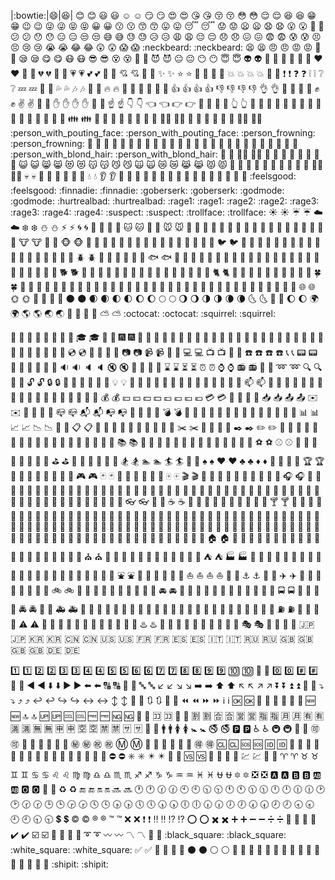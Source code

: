 |:bowtie:|😄|😆|
😊 :blush: 😃 :smiley: ☺️ :relaxed:
😏 :smirk: 😍 :heart_eyes: 😘 :kissing_heart:
😚 :kissing_closed_eyes: 😳 :flushed: 😌 :relieved:
😆 :satisfied: 😁 :grin: 😉 :wink:
😜 :stuck_out_tongue_winking_eye: 😝 :stuck_out_tongue_closed_eyes: 😀 :grinning:
😗 :kissing: 😙 :kissing_smiling_eyes: 😛 :stuck_out_tongue:
😴 :sleeping: 😟 :worried: 😦 :frowning:
😧 :anguished: 😮 :open_mouth: 😬 :grimacing:
😕 :confused: 😯 :hushed: 😑 :expressionless:
😒 :unamused: 😅 :sweat_smile: 😓 :sweat:
😥 :disappointed_relieved: 😩 :weary: 😔 :pensive:
😞 :disappointed: 😖 :confounded: 😨 :fearful:
😰 :cold_sweat: 😣 :persevere: 😢 :cry:
😭 :sob: 😂 :joy: 😲 :astonished:
😱 :scream: :neckbeard: :neckbeard: 😫 :tired_face:
😠 :angry: 😡 :rage: 😤 :triumph:
😪 :sleepy: 😋 :yum: 😷 :mask:
😎 :sunglasses: 😵 :dizzy_face: 👿 :imp:
😈 :smiling_imp: 😐 :neutral_face: 😶 :no_mouth:
😇 :innocent: 👽 :alien: 💛 :yellow_heart:
💙 :blue_heart: 💜 :purple_heart: ❤️ :heart:
💚 :green_heart: 💔 :broken_heart: 💓 :heartbeat:
💗 :heartpulse: 💕 :two_hearts: 💞 :revolving_hearts:
💘 :cupid: 💖 :sparkling_heart: ✨ :sparkles:
⭐ :star: 🌟 :star2: 💫 :dizzy:
💥 :boom: 💥 :collision: 💢 :anger:
❗ :exclamation: ❓ :question: ❕ :grey_exclamation:
❔ :grey_question: 💤 :zzz: 💨 :dash:
💦 :sweat_drops: 🎶 :notes: 🎵 :musical_note:
🔥 :fire: 💩 :hankey: 💩 :poop:
💩 :shit: 👍 :+1: 👍 :thumbsup:
👎 :-1: 👎 :thumbsdown: 👌 :ok_hand:
👊 :punch: 👊 :facepunch: ✊ :fist:
✌️ :v: 👋 :wave: ✋ :hand:
✋ :raised_hand: 👐 :open_hands: ☝️ :point_up:
👇 :point_down: 👈 :point_left: 👉 :point_right:
🙌 :raised_hands: 🙏 :pray: 👆 :point_up_2:
👏 :clap: 💪 :muscle: 🤘 :metal:
🖕 :fu: 🚶 :walking: 🏃 :runner:
🏃 :running: 👫 :couple: 👪 :family:
👬 :two_men_holding_hands: 👭 :two_women_holding_hands: 💃 :dancer:
👯 :dancers: 🙆‍♀️ :ok_woman: 🙅 :no_good:
💁 :information_desk_person: 🙋 :raising_hand: 👰‍♀️ :bride_with_veil:
:person_with_pouting_face: :person_with_pouting_face: :person_frowning: :person_frowning: 🙇 :bow:
💏 :couplekiss: 💑 :couple_with_heart: 💆 :massage:
💇 :haircut: 💅 :nail_care: 👦 :boy:
👧 :girl: 👩 :woman: 👨 :man:
👶 :baby: 👵 :older_woman: 👴 :older_man:
:person_with_blond_hair: :person_with_blond_hair: 👲 :man_with_gua_pi_mao: 👳‍♂️ :man_with_turban:
👷 :construction_worker: 👮 :cop: 👼 :angel:
👸 :princess: 😺 :smiley_cat: 😸 :smile_cat:
😻 :heart_eyes_cat: 😽 :kissing_cat: 😼 :smirk_cat:
🙀 :scream_cat: 😿 :crying_cat_face: 😹 :joy_cat:
😾 :pouting_cat: 👹 :japanese_ogre: 👺 :japanese_goblin:
🙈 :see_no_evil: 🙉 :hear_no_evil: 🙊 :speak_no_evil:
💂‍♂️ :guardsman: 💀 :skull: 🐾 :feet:
👄 :lips: 💋 :kiss: 💧 :droplet:
👂 :ear: 👀 :eyes: 👃 :nose:
👅 :tongue: 💌 :love_letter: 👤 :bust_in_silhouette:
👥 :busts_in_silhouette: 💬 :speech_balloon: 💭 :thought_balloon:
:feelsgood: :feelsgood: :finnadie: :finnadie: :goberserk: :goberserk:
:godmode: :godmode: :hurtrealbad: :hurtrealbad: :rage1: :rage1:
:rage2: :rage2: :rage3: :rage3: :rage4: :rage4:
:suspect: :suspect: :trollface: :trollface:
☀️ :sunny: ☔ :umbrella: ☁️ :cloud:
❄️ :snowflake: ⛄ :snowman: ⚡ :zap:
🌀 :cyclone: 🌁 :foggy: 🌊 :ocean:
🐱 :cat: 🐶 :dog: 🐭 :mouse:
🐹 :hamster: 🐰 :rabbit: 🐺 :wolf:
🐸 :frog: 🐯 :tiger: 🐨 :koala:
🐻 :bear: 🐷 :pig: 🐽 :pig_nose:
🐮 :cow: 🐗 :boar: 🐵 :monkey_face:
🐒 :monkey: 🐴 :horse: 🐎 :racehorse:
🐫 :camel: 🐑 :sheep: 🐘 :elephant:
🐼 :panda_face: 🐍 :snake: 🐦 :bird:
🐤 :baby_chick: 🐥 :hatched_chick: 🐣 :hatching_chick:
🐔 :chicken: 🐧 :penguin: 🐢 :turtle:
🐛 :bug: 🐝 :honeybee: 🐜 :ant:
🪲 :beetle: 🐌 :snail: 🐙 :octopus:
🐠 :tropical_fish: 🐟 :fish: 🐳 :whale:
🐋 :whale2: 🐬 :dolphin: 🐄 :cow2:
🐏 :ram: 🐀 :rat: 🐃 :water_buffalo:
🐅 :tiger2: 🐇 :rabbit2: 🐉 :dragon:
🐐 :goat: 🐓 :rooster: 🐕 :dog2:
🐖 :pig2: 🐁 :mouse2: 🐂 :ox:
🐲 :dragon_face: 🐡 :blowfish: 🐊 :crocodile:
🐪 :dromedary_camel: 🐆 :leopard: 🐈 :cat2:
🐩 :poodle: 🐾 :paw_prints: 💐 :bouquet:
🌸 :cherry_blossom: 🌷 :tulip: 🍀 :four_leaf_clover:
🌹 :rose: 🌻 :sunflower: 🌺 :hibiscus:
🍁 :maple_leaf: 🍃 :leaves: 🍂 :fallen_leaf:
🌿 :herb: 🍄 :mushroom: 🌵 :cactus:
🌴 :palm_tree: 🌲 :evergreen_tree: 🌳 :deciduous_tree:
🌰 :chestnut: 🌱 :seedling: 🌼 :blossom:
🌾 :ear_of_rice: 🐚 :shell: 🌐 :globe_with_meridians:
🌞 :sun_with_face: 🌝 :full_moon_with_face: 🌚 :new_moon_with_face:
🌑 :new_moon: 🌒 :waxing_crescent_moon: 🌓 :first_quarter_moon:
🌔 :waxing_gibbous_moon: 🌕 :full_moon: 🌖 :waning_gibbous_moon:
🌗 :last_quarter_moon: 🌘 :waning_crescent_moon: 🌜 :last_quarter_moon_with_face:
🌛 :first_quarter_moon_with_face: 🌔 :moon: 🌍 :earth_africa:
🌎 :earth_americas: 🌏 :earth_asia: 🌋 :volcano:
🌌 :milky_way: ⛅ :partly_sunny: :octocat: :octocat:
:squirrel: :squirrel:

🎍 :bamboo: 💝 :gift_heart: 🎎 :dolls:
🎒 :school_satchel: 🎓 :mortar_board: 🎏 :flags:
🎆 :fireworks: 🎇 :sparkler: 🎐 :wind_chime:
🎑 :rice_scene: 🎃 :jack_o_lantern: 👻 :ghost:
🎅 :santa: 🎄 :christmas_tree: 🎁 :gift:
🔔 :bell: 🔕 :no_bell: 🎋 :tanabata_tree:
🎉 :tada: 🎊 :confetti_ball: 🎈 :balloon:
🔮 :crystal_ball: 💿 :cd: 📀 :dvd:
💾 :floppy_disk: 📷 :camera: 📹 :video_camera:
🎥 :movie_camera: 💻 :computer: 📺 :tv:
📱 :iphone: ☎️ :phone: ☎️ :telephone:
📞 :telephone_receiver: 📟 :pager: 📠 :fax:
💽 :minidisc: 📼 :vhs: 🔉 :sound:
🔈 :speaker: 🔇 :mute: 📢 :loudspeaker:
📣 :mega: ⌛ :hourglass: ⏳ :hourglass_flowing_sand:
⏰ :alarm_clock: ⌚ :watch: 📻 :radio:
📡 :satellite: ➿ :loop: 🔍 :mag:
🔎 :mag_right: 🔓 :unlock: 🔒 :lock:
🔏 :lock_with_ink_pen: 🔐 :closed_lock_with_key: 🔑 :key:
💡 :bulb: 🔦 :flashlight: 🔆 :high_brightness:
🔅 :low_brightness: 🔌 :electric_plug: 🔋 :battery:
📲 :calling: 📧 :email: 📫 :mailbox:
📮 :postbox: 🛀 :bath: 🛁 :bathtub:
🚿 :shower: 🚽 :toilet: 🔧 :wrench:
🔩 :nut_and_bolt: 🔨 :hammer: 💺 :seat:
💰 :moneybag: 💴 :yen: 💵 :dollar:
💷 :pound: 💶 :euro: 💳 :credit_card:
💸 :money_with_wings: 📧 :e-mail: 📥 :inbox_tray:
📤 :outbox_tray: ✉️ :envelope: 📨 :incoming_envelope:
📯 :postal_horn: 📪 :mailbox_closed: 📬 :mailbox_with_mail:
📭 :mailbox_with_no_mail: 🚪 :door: 🚬 :smoking:
💣 :bomb: 🔫 :gun: 🔪 :hocho:
💊 :pill: 💉 :syringe: 📄 :page_facing_up:
📃 :page_with_curl: 📑 :bookmark_tabs: 📊 :bar_chart:
📈 :chart_with_upwards_trend: 📉 :chart_with_downwards_trend: 📜 :scroll:
📋 :clipboard: 📆 :calendar: 📅 :date:
📇 :card_index: 📁 :file_folder: 📂 :open_file_folder:
✂️ :scissors: 📌 :pushpin: 📎 :paperclip:
✒️ :black_nib: ✏️ :pencil2: 📏 :straight_ruler:
📐 :triangular_ruler: 📕 :closed_book: 📗 :green_book:
📘 :blue_book: 📙 :orange_book: 📓 :notebook:
📔 :notebook_with_decorative_cover: 📒 :ledger: 📚 :books:
🔖 :bookmark: 📛 :name_badge: 🔬 :microscope:
🔭 :telescope: 📰 :newspaper: 🏈 :football:
🏀 :basketball: ⚽ :soccer: ⚾ :baseball:
🎾 :tennis: 🎱 :8ball: 🏉 :rugby_football:
🎳 :bowling: ⛳ :golf: 🚵 :mountain_bicyclist:
🚴 :bicyclist: 🏇 :horse_racing: 🏂 :snowboarder:
🏊 :swimmer: 🏄 :surfer: 🎿 :ski:
♠️ :spades: ♥️ :hearts: ♣️ :clubs:
♦️ :diamonds: 💎 :gem: 💍 :ring:
🏆 :trophy: 🎼 :musical_score: 🎹 :musical_keyboard:
🎻 :violin: 👾 :space_invader: 🎮 :video_game:
🃏 :black_joker: 🎴 :flower_playing_cards: 🎲 :game_die:
🎯 :dart: 🀄 :mahjong: 🎬 :clapper:
📝 :memo: 📝 :pencil: 📖 :book:
🎨 :art: 🎤 :microphone: 🎧 :headphones:
🎺 :trumpet: 🎷 :saxophone: 🎸 :guitar:
👞 :shoe: 👡 :sandal: 👠 :high_heel:
💄 :lipstick: 👢 :boot: 👕 :shirt:
👕 :tshirt: 👔 :necktie: 👚 :womans_clothes:
👗 :dress: 🎽 :running_shirt_with_sash: 👖 :jeans:
👘 :kimono: 👙 :bikini: 🎀 :ribbon:
🎩 :tophat: 👑 :crown: 👒 :womans_hat:
👞 :mans_shoe: 🌂 :closed_umbrella: 💼 :briefcase:
👜 :handbag: 👝 :pouch: 👛 :purse:
👓 :eyeglasses: 🎣 :fishing_pole_and_fish: ☕ :coffee:
🍵 :tea: 🍶 :sake: 🍼 :baby_bottle:
🍺 :beer: 🍻 :beers: 🍸 :cocktail:
🍹 :tropical_drink: 🍷 :wine_glass: 🍴 :fork_and_knife:
🍕 :pizza: 🍔 :hamburger: 🍟 :fries:
🍗 :poultry_leg: 🍖 :meat_on_bone: 🍝 :spaghetti:
🍛 :curry: 🍤 :fried_shrimp: 🍱 :bento:
🍣 :sushi: 🍥 :fish_cake: 🍙 :rice_ball:
🍘 :rice_cracker: 🍚 :rice: 🍜 :ramen:
🍲 :stew: 🍢 :oden: 🍡 :dango:
🥚 :egg: 🍞 :bread: 🍩 :doughnut:
🍮 :custard: 🍦 :icecream: 🍨 :ice_cream:
🍧 :shaved_ice: 🎂 :birthday: 🍰 :cake:
🍪 :cookie: 🍫 :chocolate_bar: 🍬 :candy:
🍭 :lollipop: 🍯 :honey_pot: 🍎 :apple:
🍏 :green_apple: 🍊 :tangerine: 🍋 :lemon:
🍒 :cherries: 🍇 :grapes: 🍉 :watermelon:
🍓 :strawberry: 🍑 :peach: 🍈 :melon:
🍌 :banana: 🍐 :pear: 🍍 :pineapple:
🍠 :sweet_potato: 🍆 :eggplant: 🍅 :tomato:
🌽 :corn:
🏠 :house: 🏡 :house_with_garden: 🏫 :school:
🏢 :office: 🏣 :post_office: 🏥 :hospital:
🏦 :bank: 🏪 :convenience_store: 🏩 :love_hotel:
🏨 :hotel: 💒 :wedding: ⛪ :church:
🏬 :department_store: 🏤 :european_post_office: 🌇 :city_sunrise:
🌆 :city_sunset: 🏯 :japanese_castle: 🏰 :european_castle:
⛺ :tent: 🏭 :factory: 🗼 :tokyo_tower:
🗾 :japan: 🗻 :mount_fuji: 🌄 :sunrise_over_mountains:
🌅 :sunrise: 🌠 :stars: 🗽 :statue_of_liberty:
🌉 :bridge_at_night: 🎠 :carousel_horse: 🌈 :rainbow:
🎡 :ferris_wheel: ⛲ :fountain: 🎢 :roller_coaster:
🚢 :ship: 🚤 :speedboat: ⛵ :boat:
⛵ :sailboat: 🚣 :rowboat: ⚓ :anchor:
🚀 :rocket: ✈️ :airplane: 🚁 :helicopter:
🚂 :steam_locomotive: 🚊 :tram: 🚞 :mountain_railway:
🚲 :bike: 🚡 :aerial_tramway: 🚟 :suspension_railway:
🚠 :mountain_cableway: 🚜 :tractor: 🚙 :blue_car:
🚘 :oncoming_automobile: 🚗 :car: 🚗 :red_car:
🚕 :taxi: 🚖 :oncoming_taxi: 🚛 :articulated_lorry:
🚌 :bus: 🚍 :oncoming_bus: 🚨 :rotating_light:
🚓 :police_car: 🚔 :oncoming_police_car: 🚒 :fire_engine:
🚑 :ambulance: 🚐 :minibus: 🚚 :truck:
🚋 :train: 🚉 :station: 🚆 :train2:
🚅 :bullettrain_front: 🚄 :bullettrain_side: 🚈 :light_rail:
🚝 :monorail: 🚃 :railway_car: 🚎 :trolleybus:
🎫 :ticket: ⛽ :fuelpump: 🚦 :vertical_traffic_light:
🚥 :traffic_light: ⚠️ :warning: 🚧 :construction:
🔰 :beginner: 🏧 :atm: 🎰 :slot_machine:
🚏 :busstop: 💈 :barber: ♨️ :hotsprings:
🏁 :checkered_flag: 🎌 :crossed_flags: 🏮 :izakaya_lantern:
🗿 :moyai: 🎪 :circus_tent: 🎭 :performing_arts:
📍 :round_pushpin: 🚩 :triangular_flag_on_post: 🇯🇵 :jp:
🇰🇷 :kr: 🇨🇳 :cn: 🇺🇸 :us:
🇫🇷 :fr: 🇪🇸 :es: 🇮🇹 :it:
🇷🇺 :ru: 🇬🇧 :gb: 🇬🇧 :uk:
🇩🇪 :de:

1️⃣ :one: 2️⃣ :two: 3️⃣ :three:
4️⃣ :four: 5️⃣ :five: 6️⃣ :six:
7️⃣ :seven: 8️⃣ :eight: 9️⃣ :nine:
🔟 :keycap_ten: 🔢 :1234: 0️⃣ :zero:
#️⃣ :hash: 🔣 :symbols: ◀️ :arrow_backward:
⬇️ :arrow_down: ▶️ :arrow_forward: ⬅️ :arrow_left:
🔠 :capital_abcd: 🔡 :abcd: 🔤 :abc:
↙️ :arrow_lower_left: ↘️ :arrow_lower_right: ➡️ :arrow_right:
⬆️ :arrow_up: ↖️ :arrow_upper_left: ↗️ :arrow_upper_right:
⏬ :arrow_double_down: ⏫ :arrow_double_up: 🔽 :arrow_down_small:
⤵️ :arrow_heading_down: ⤴️ :arrow_heading_up: ↩️ :leftwards_arrow_with_hook:
↪️ :arrow_right_hook: ↔️ :left_right_arrow: ↕️ :arrow_up_down:
🔼 :arrow_up_small: 🔃 :arrows_clockwise: 🔄 :arrows_counterclockwise:
⏪ :rewind: ⏩ :fast_forward: ℹ️ :information_source:
🆗 :ok: 🔀 :twisted_rightwards_arrows: 🔁 :repeat:
🔂 :repeat_one: 🆕 :new: 🔝 :top:
🆙 :up: 🆒 :cool: 🆓 :free:
🆖 :ng: 🎦 :cinema: 🈁 :koko:
📶 :signal_strength: 🈹 :u5272: 🈴 :u5408:
🈺 :u55b6: 🈯 :u6307: 🈷️ :u6708:
🈶 :u6709: 🈵 :u6e80: 🈚 :u7121:
🈸 :u7533: 🈳 :u7a7a: 🈲 :u7981:
🈂️ :sa: 🚻 :restroom: 🚹 :mens:
🚺 :womens: 🚼 :baby_symbol: 🚭 :no_smoking:
🅿️ :parking: ♿ :wheelchair: 🚇 :metro:
🛄 :baggage_claim: 🉑 :accept: 🚾 :wc:
🚰 :potable_water: 🚮 :put_litter_in_its_place: ㊙️ :secret:
㊗️ :congratulations: Ⓜ️ :m: 🛂 :passport_control:
🛅 :left_luggage: 🛃 :customs: 🉐 :ideograph_advantage:
🆑 :cl: 🆘 :sos: 🆔 :id:
🚫 :no_entry_sign: 🔞 :underage: 📵 :no_mobile_phones:
🚯 :do_not_litter: 🚱 :non-potable_water: 🚳 :no_bicycles:
🚷 :no_pedestrians: 🚸 :children_crossing: ⛔ :no_entry:
✳️ :eight_spoked_asterisk: ✴️ :eight_pointed_black_star: 💟 :heart_decoration:
🆚 :vs: 📳 :vibration_mode: 📴 :mobile_phone_off:
💹 :chart: 💱 :currency_exchange: ♈ :aries:
♉ :taurus: ♊ :gemini: ♋ :cancer:
♌ :leo: ♍ :virgo: ♎ :libra:
♏ :scorpius: ♐ :sagittarius: ♑ :capricorn:
♒ :aquarius: ♓ :pisces: ⛎ :ophiuchus:
🔯 :six_pointed_star: ❎ :negative_squared_cross_mark: 🅰️ :a:
🅱️ :b: 🆎 :ab: 🅾️ :o2:
💠 :diamond_shape_with_a_dot_inside: ♻️ :recycle: 🔚 :end:
🔛 :on: 🔜 :soon: 🕐 :clock1:
🕜 :clock130: 🕙 :clock10: 🕥 :clock1030:
🕚 :clock11: 🕦 :clock1130: 🕛 :clock12:
🕧 :clock1230: 🕑 :clock2: 🕝 :clock230:
🕒 :clock3: 🕞 :clock330: 🕓 :clock4:
🕟 :clock430: 🕔 :clock5: 🕠 :clock530:
🕕 :clock6: 🕡 :clock630: 🕖 :clock7:
🕢 :clock730: 🕗 :clock8: 🕣 :clock830:
🕘 :clock9: 🕤 :clock930: 💲 :heavy_dollar_sign:
©️ :copyright: ®️ :registered: ™️ :tm:
❌ :x: ❗ :heavy_exclamation_mark: ‼️ :bangbang:
⁉️ :interrobang: ⭕ :o: ✖️ :heavy_multiplication_x:
➕ :heavy_plus_sign: ➖ :heavy_minus_sign: ➗ :heavy_division_sign:
💮 :white_flower: 💯 :100: ✔️ :heavy_check_mark:
☑️ :ballot_box_with_check: 🔘 :radio_button: 🔗 :link:
➰ :curly_loop: 〰️ :wavy_dash: 〽️ :part_alternation_mark:
🔱 :trident: :black_square: :black_square: :white_square: :white_square:
✅ :white_check_mark: 🔲 :black_square_button: 🔳 :white_square_button:
⚫ :black_circle: ⚪ :white_circle: 🔴 :red_circle:
🔵 :large_blue_circle: 🔷 :large_blue_diamond: 🔶 :large_orange_diamond:
🔹 :small_blue_diamond: 🔸 :small_orange_diamond: 🔺 :small_red_triangle:
🔻 :small_red_triangle_down: :shipit: :shipit:
